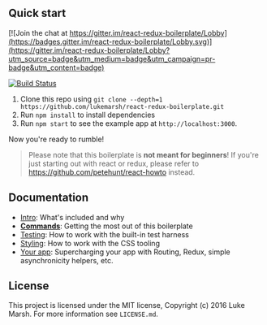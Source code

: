 ## Quick start

[![Join the chat at https://gitter.im/react-redux-boilerplate/Lobby](https://badges.gitter.im/react-redux-boilerplate/Lobby.svg)](https://gitter.im/react-redux-boilerplate/Lobby?utm_source=badge&utm_medium=badge&utm_campaign=pr-badge&utm_content=badge)

[![Build Status](https://travis-ci.org/lukemarsh/react-redux-boilerplate.svg?branch=master)](https://travis-ci.org/lukemarsh/react-redux-boilerplate)

1. Clone this repo using `git clone --depth=1 https://github.com/lukemarsh/react-redux-boilerplate.git`
1. Run `npm install` to install dependencies
1. Run `npm start` to see the example app at `http://localhost:3000`.

Now you're ready to rumble!

> Please note that this boilerplate is **not meant for beginners**! If you're just starting out with react or redux, please refer to https://github.com/petehunt/react-howto instead.

## Documentation

- [Intro](docs/general): What's included and why
- [**Commands**](docs/general/commands.md): Getting the most out of this boilerplate
- [Testing](docs/testing): How to work with the built-in test harness
- [Styling](docs/css): How to work with the CSS tooling
- [Your app](docs/js): Supercharging your app with Routing, Redux, simple
  asynchronicity helpers, etc.

## License

This project is licensed under the MIT license, Copyright (c) 2016 Luke
Marsh. For more information see `LICENSE.md`.
